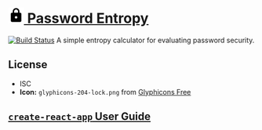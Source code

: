 # [![Icon](public/favicon.png) Password Entropy](https://nickmccurdy.com/password-entropy/)

[![Build Status](https://travis-ci.org/nickmccurdy/password-entropy.svg?branch=main)](https://travis-ci.org/nickmccurdy/password-entropy)
A simple entropy calculator for evaluating password security.

## License

* ISC
* **Icon:** `glyphicons-204-lock.png` from [Glyphicons Free](https://glyphicons.com/)

## [`create-react-app` User Guide](https://github.com/facebookincubator/create-react-app/blob/main/packages/react-scripts/template/README.md)
